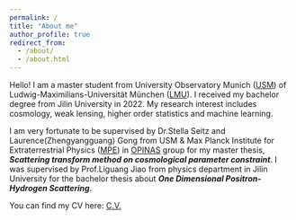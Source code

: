 ```yaml
---
permalink: /
title: "About me"
author_profile: true
redirect_from: 
  - /about/
  - /about.html
---
```


Hello! I am a master student from University Observatory Munich ([USM](https://www.usm.uni-muenchen.de/index_en.php)) of Ludwig-Maximilians-Universität München ([LMU](https://www.lmu.de/de/index.html)). I received my bachelor degree from Jilin University in 2022. My research interest includes cosmology, weak lensing, higher order statistics and machine learning. 

I am very fortunate to be supervised by Dr.Stella Seitz and Laurence(Zhengyangguang) Gong from USM & Max Planck Institute for Extraterrestrial Physics ([MPE](https://www.mpe.mpg.de/main)) in [OPINAS](https://www.mpe.mpg.de/opinas-en) group for my master thesis, ***Scattering transform method on cosmological parameter constraint***. I was supervised by Prof.Liguang Jiao from physics department in Jilin University for the bachelor thesis about ***One Dimensional Positron-Hydrogen Scattering***. 

You can find my CV here: <a href="https://chen-sijin.github.io/Sijin-Chen.github.io/files/CV/CV_Sijin_Chen.pdf" target="_blank">C.V.</a>

<!--<a href="https://chen-sijin/Sijin-Chen.github.io/blob/master/assets/CV_Sijin_Chen.pdf)" target="_blank">新地址</a> -->




